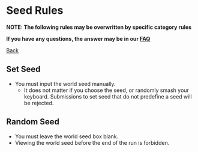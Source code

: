 # Seed Rules

**NOTE: The following rules may be overwritten by specific category rules**

**If you have any questions, the answer may be in our
[FAQ](https://www.speedrun.com/mcbe/thread/vdv9t)**

[Back](../README.md)

## Set Seed

* You must input the world seed manually.
	- It does not matter if you choose the seed, or randomly smash your
	keyboard. Submissions to set seed that do not predefine a seed will be
	rejected.

## Random Seed

* You must leave the world seed box blank.
* Viewing the world seed before the end of the run is forbidden.
